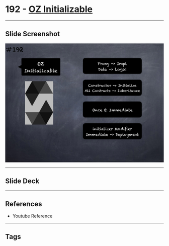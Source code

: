 # 192 - [OZ Initializable](OZ%20Initializable.md)


___
## Slide Screenshot
![192.png](../images/solidity201/192.png)
___
## Slide Deck

___
## References
- Youtube Reference
___
## Tags